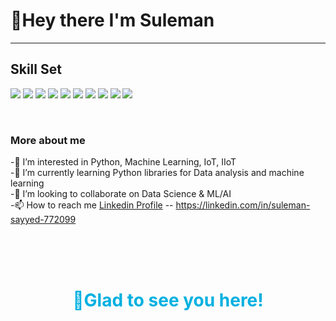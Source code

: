#   **👋Hey there I'm Suleman** <br>

****


##  Skill Set<br>

![](https://img.shields.io/badge/Programming%20Language-Python-green) 
![](https://img.shields.io/badge/Tools-MySQL-green) 
![](https://img.shields.io/badge/Tools-Power%20BI-green)
![](https://img.shields.io/badge/Tools-Jupyter%20Notebook-green) 
![](https://img.shields.io/badge/Tools-PyCharm-green)
![](https://img.shields.io/badge/Tools-VS%20Code-green)
![](https://img.shields.io/badge/Technologies-Machine%20Learning-green)
![](https://img.shields.io/badge/Technologies-Artificial%20Intelligence-green)
![](https://img.shields.io/badge/Technologies-Data%20Analysis%20%20-green)
![](https://img.shields.io/badge/Technologies-Data%20Visualization-green)
 


<br>

###  More about me

-👀 I’m interested in Python, Machine Learning, IoT, IIoT <br>
-🌱 I’m currently learning Python libraries for Data analysis and machine learning<br>
-💞️ I’m looking to collaborate on Data Science & ML/AI<br>
-📫 How to reach me [Linkedin Profile](https://linkedin.com/in/suleman-sayyed-772099)   -- https://linkedin.com/in/suleman-sayyed-772099 


<br>
<br>

<br>


#  <h1 align="center"> <font color= "on_blue">🙏Glad to see you here! </font> </h1>
